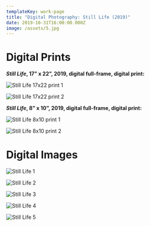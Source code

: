 ```yaml
---
templateKey: work-page
title: "Digital Photography: Still Life (2019)"
date: 2019-10-31T16:00:00.000Z
image: /assets/5.jpg
---
```

# Digital Prints

<div class="lines-1"></div>

***Still Life*, 17” x 22”, 2019, digital full-frame, digital print:**

<div class="lines-1"></div>

![Still Life 17x22 print 1](/assets/picture7.jpg "Still Life 17x22 print 1")

<div class="lines-1"></div>

![Still Life 17x22 print 2](/assets/picture8.jpg "Still Life 17x22 print 2")

<div class="lines-1"></div>

***Still Life*, 8” x 10”, 2019, digital full-frame, digital print:**

<div class="lines-1"></div>

![Still Life 8x10 print 1](/assets/picture9.jpg "Still Life 8x10 print 1")

<div class="lines-1"></div>

![Still Life 8x10 print 2](/assets/picture10.jpg "Still Life 8x10 print 2")

<div class="lines-1"></div>

# Digital Images 

<div class="lines-1"></div>

![Still Life 1](/assets/5.jpg "Still Life 1")

<div class="lines-1"></div>

![Still Life 2](/assets/8.jpg "Still Life 2")

<div class="lines-1"></div>

![Still Life 3](/assets/7.jpg "Still Life 3")

<div class="lines-1"></div>

![Still Life 4](/assets/3.jpg "Still Life 4")

<div class="lines-1"></div>

![Still Life 5](/assets/4.jpg "Still Life 5")

<div class="lines-1"></div>